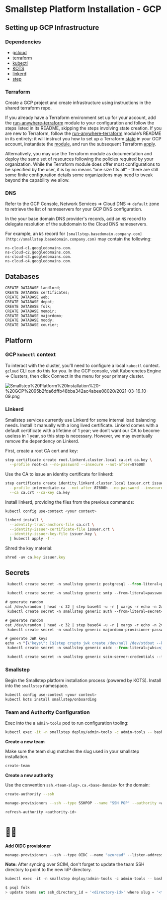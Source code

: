 # Smallstep Platform Installation - GCP

## **Setting up GCP Infrastructure**

### Dependencies

- [gcloud](https://cloud.google.com/sdk/docs/downloads-interactive)
- [terraform](https://learn.hashicorp.com/tutorials/terraform/install-cli)
- [kubectl](https://kubernetes.io/docs/tasks/tools/#kubectl)
- [KOTS](https://kots.io/kots-cli/getting-started/#how-to-install)
- [linkerd](https://linkerd.io/2.10/getting-started/#step-1-install-the-cli)
- [step](https://smallstep.com/docs/step-cli/installation)

### Terraform

Create a GCP project and create infrastructure using instructions in the shared terraform repo.

If you already have a Terraform environment set up for your account, add the [run-anywhere-terraform](https://github.com/smallstep/run-anywhere-terraform/tree/main/gcp) module to your configuration and follow the steps listed in its README, skipping the steps involving state creation. If you are new to Terraform, follow the [run-anywhere-terraform](https://github.com/smallstep/run-anywhere-terraform/tree/main/gcp) module’s README in its entirety: it will instruct you how to set up a Terraform [state](https://www.terraform.io/language/state) in your GCP account, instantiate the [module](https://www.terraform.io/language/modules/syntax), and run the subsequent Terraform [apply](https://www.terraform.io/cli/commands/apply).

Alternatively, you may use the Terraform module as documentation and deploy the same set of resources following the policies required by your organization. While the Terraform module does offer most configurations to be specified by the user, it is by no means “one size fits all” - there are still some finite configuration details some organizations may need to tweak beyond the capability we allow.

### DNS

Refer to the GCP Console, Network Services ⇒ Cloud DNS ⇒ `default` zone to retrieve the list of nameservers for your GCP DNS configuration.

In the your base domain DNS provider's records, add an `NS` record to delegate resolution of the subdomain to the Cloud DNS nameservers.

For example, an `NS` record for `[smallstep.basedomain.company.com](http://smallstep.basedomain.company.com)` may contain the following:

```
ns-cloud-c1.googledomains.com.
ns-cloud-c2.googledomains.com.
ns-cloud-c3.googledomains.com.
ns-cloud-c4.googledomains.com.
```

## Databases

```jsx
CREATE DATABASE landlord;
CREATE DATABASE certificates;
CREATE DATABASE web;
CREATE DATABASE depot;
CREATE DATABASE folk;
CREATE DATABASE memoir;
CREATE DATABASE majordomo;
CREATE DATABASE moody;
CREATE DATABASE courier;
```

## Platform

### GCP `kubectl` context

To interact with the cluster, you'll need to configure a local `kubectl` context. `gcloud` CLI can do this for you. In the GCP console, visit Kuberenetes Engine ⇒ Clusters, then click Connect in the menu for your primary cluster.

![Smallstep%20Platform%20Installation%20-%20GCP%2095b2fda6dffb48bba342ac4abee08020/2021-03-16_10-09.png](Smallstep%20Platform%20Installation%20-%20GCP%2095b2fda6dffb48bba342ac4abee08020/2021-03-16_10-09.png)

### **Linkerd**

Smallstep services currently use Linkerd for some internal load balancing needs. Install it manually with a long lived certificate. Linkerd comes with a default certificate with a lifetime of 1 year; we don’t want our CA to become useless in 1 year, so this step is necessary. However, we may eventually remove the dependency on Linkerd.

First, create a root CA cert and key:

```bash
step certificate create root.linkerd.cluster.local ca.crt ca.key \
  --profile root-ca --no-password --insecure --not-after=87600h

```

Use the CA to issue an identity certificate for linkerd:

```bash
step certificate create identity.linkerd.cluster.local issuer.crt issuer.key \
  --profile intermediate-ca --not-after 87600h --no-password --insecure \
  --ca ca.crt --ca-key ca.key

```

Install linkerd, providing the files from the previous commands:

```bash
kubectl config use-context <your context>

linkerd install \
  --identity-trust-anchors-file ca.crt \
  --identity-issuer-certificate-file issuer.crt \
  --identity-issuer-key-file issuer.key \
  | kubectl apply -f -
```

Shred the key material:

```jsx
shred -uv ca.key issuer.key
```

## Secrets

```jsx
 kubectl create secret -n smallstep generic postgresql --from-literal=password=<pg-pass>

 kubectl create secret -n smallstep generic smtp --from-literal=password=<smtp-pass>

# generate random
cat /dev/urandom | head -c 32 | step base64 -u -r | xargs -r echo -n 2> /dev/null
 kubectl create secret -n smallstep generic auth --from-literal=secret=<random-string>

# generate random
cat /dev/urandom | head -c 32 | step base64 -u -r | xargs -r echo -n 2> /dev/null
 kubectl create secret -n smallstep generic majordomo-provisioner-password --from-literal=password=<random-string>

# generate JWK keys
echo -n "{\"keys\": [$(step crypto jwk create /dev/null /dev/stdout --kty RSA --force --no-password --insecure 2> /dev/null &)]}"
 kubectl create secret -n smallstep generic oidc --from-literal=jwks=<json-output>

 kubectl create secret -n smallstep generic scim-server-credentials --from-literal=credentials.json=""
```

### Smallstep

Begin the Smallstep platform installation process (powered by KOTS). Install into the `smallstep` namespace.

```bash
kubectl config use-context <your context>
kubectl kots install smallstep/onboarding
```

### Team and Authority Configuration

Exec into the a `admin-tools` pod to run configuration tooling:

```bash
kubectl exec -it -n smallstep deploy/admin-tools -c admin-tools -- bash
```

**Create a new team**

Make sure the team slug matches the slug used in your smallstep installation.

```bash
create-team
```

**Create a new authority**

Use the convention `ssh.<team-slug>.ca.<base-domain>` for the domain:

```bash
create-authority --ssh

manage-provisioners --ssh --type SSHPOP --name "SSH POP" --authority <authority-id> add

refresh-authority <authority-id>
```

# 🎉🥂

**Add OIDC provisioner**

```jsx
manage-provisioners --ssh --type OIDC --name "azuread" --listen-address 127.0.0.1:10000 --client-id <client-id> --client-secret <client-secret> --configuration-endpoint <configuraiton-endpoint> --domain <domain>  --authority <authority-id> --tenant-id <azure-tenant-id> add
```

**Note:** After syncing over SCIM, don't forget to update the team SSH directory to point to the new IdP directory.

```jsx
kubectl exec -it -n smallstep deploy/admin-tools -c admin-tools -- bash

$ psql folk
> update teams set ssh_directory_id = '<directory-id>' where slug = '<team-slug>';
```